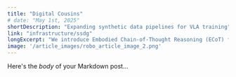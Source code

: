 ```yaml
---
title: "Digital Cousins"
# date: "May 1st, 2025"
shortDescription: "Expanding synthetic data pipelines for VLA training"
link: "infrastructure/ssdg"
longExcerpt: "We introduce Embodied Chain-of-Thought Reasoning (ECoT) for VLAs, in which we train VLAs to perform multiple steps of reasoning about plans, sub-tasks, motions, and visually grounded features like object bounding boxes and end effector positions, before predicting the robot action. We design a scalable pipeline for generating synthetic training data for ECoT on large robot datasets."
image: '/article_images/robo_article_image_2.png'
---
```


Here's the _body_ of your Markdown post…